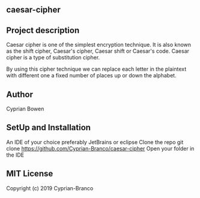 ## **caesar-cipher** 

## Project description

Caesar cipher is one of the simplest encryption technique. It is also known as the shift cipher, Caesar's cipher, Caesar shift or Caesar's code. Caesar cipher is a type of substitution cipher.

By using this cipher technique we can replace each letter in the plaintext with different one a fixed number of places up or down the alphabet.

## Author
Cyprian Bowen

## SetUp and Installation

An IDE of your choice preferably JetBrains or eclipse
Clone the repo git clone https://github.com/Cyprian-Branco/caesar-cipher
Open your folder in the IDE

## MIT License

Copyright (c) 2019 Cyprian-Branco
